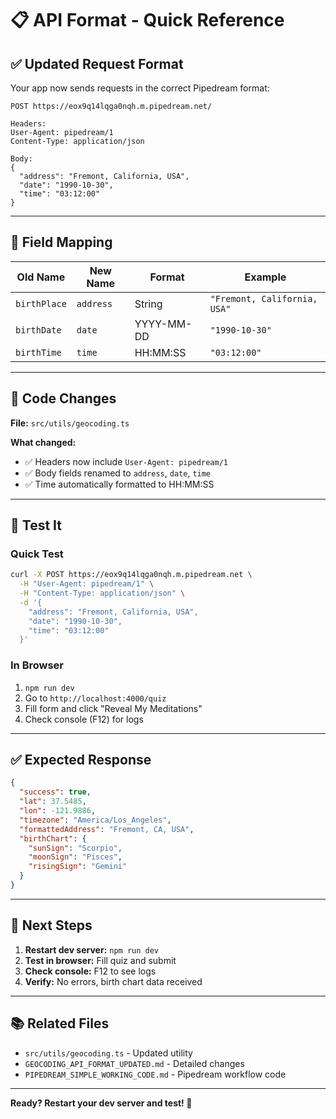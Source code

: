 # 📋 API Format - Quick Reference

## ✅ Updated Request Format

Your app now sends requests in the correct Pipedream format:

```
POST https://eox9q14lqga0nqh.m.pipedream.net/

Headers:
User-Agent: pipedream/1
Content-Type: application/json

Body:
{
  "address": "Fremont, California, USA",
  "date": "1990-10-30",
  "time": "03:12:00"
}
```

---

## 🔄 Field Mapping

| Old Name | New Name | Format | Example |
|----------|----------|--------|---------|
| `birthPlace` | `address` | String | `"Fremont, California, USA"` |
| `birthDate` | `date` | YYYY-MM-DD | `"1990-10-30"` |
| `birthTime` | `time` | HH:MM:SS | `"03:12:00"` |

---

## 📝 Code Changes

**File:** `src/utils/geocoding.ts`

**What changed:**
- ✅ Headers now include `User-Agent: pipedream/1`
- ✅ Body fields renamed to `address`, `date`, `time`
- ✅ Time automatically formatted to HH:MM:SS

---

## 🧪 Test It

### Quick Test
```bash
curl -X POST https://eox9q14lqga0nqh.m.pipedream.net \
  -H "User-Agent: pipedream/1" \
  -H "Content-Type: application/json" \
  -d '{
    "address": "Fremont, California, USA",
    "date": "1990-10-30",
    "time": "03:12:00"
  }'
```

### In Browser
1. `npm run dev`
2. Go to `http://localhost:4000/quiz`
3. Fill form and click "Reveal My Meditations"
4. Check console (F12) for logs

---

## ✅ Expected Response

```json
{
  "success": true,
  "lat": 37.5485,
  "lon": -121.9886,
  "timezone": "America/Los_Angeles",
  "formattedAddress": "Fremont, CA, USA",
  "birthChart": {
    "sunSign": "Scorpio",
    "moonSign": "Pisces",
    "risingSign": "Gemini"
  }
}
```

---

## 🎯 Next Steps

1. **Restart dev server:** `npm run dev`
2. **Test in browser:** Fill quiz and submit
3. **Check console:** F12 to see logs
4. **Verify:** No errors, birth chart data received

---

## 📚 Related Files

- `src/utils/geocoding.ts` - Updated utility
- `GEOCODING_API_FORMAT_UPDATED.md` - Detailed changes
- `PIPEDREAM_SIMPLE_WORKING_CODE.md` - Pipedream workflow code

---

**Ready? Restart your dev server and test! 🚀**

